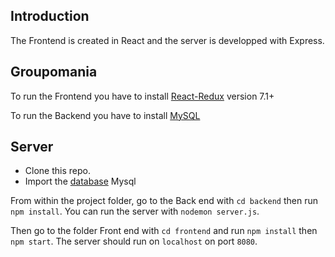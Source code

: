 ## Introduction
The Frontend is created in React and the server is developped with Express.

## Groupomania 

To run the Frontend you have to install [React-Redux](https://react-redux.js.org/introduction/getting-started) version 7.1+

To run the Backend you have to install [MySQL](https://dev.mysql.com/downloads/mysql/)

## Server 

- Clone this repo. 
- Import the [database](https://github.com/asmj7/AsmiyaJackiriya_7_29092021/blob/main/backend/config/database.js) Mysql

From within the project folder, go to the Back end with `cd backend` then run `npm install`. You can run the server with `nodemon server.js`. 

Then go to the folder Front end with `cd frontend` and run `npm install` then `npm start`. The server should run on `localhost` on port `8080`. 
